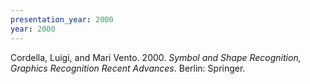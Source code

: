 ```yaml
---
presentation_year: 2000
year: 2000
---
```


Cordella, Luigi, and Mari Vento. 2000. <i>Symbol and Shape Recognition, Graphics Recognition Recent Advances</i>. Berlin: Springer.